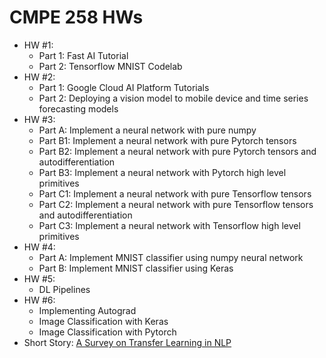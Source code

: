 # CMPE 258 HWs

* HW #1: 
	* Part 1: Fast AI Tutorial
	* Part 2: Tensorflow MNIST Codelab
* HW #2: 
	* Part 1: Google Cloud AI Platform Tutorials
	* Part 2: Deploying a vision model to mobile device and time series forecasting models
* HW #3: 
	* Part A: Implement a neural network with pure numpy
	* Part B1: Implement a neural network with pure Pytorch tensors
	* Part B2: Implement a neural network with pure Pytorch tensors and autodifferentiation
	* Part B3: Implement a neural network with Pytorch high level primitives
	* Part C1: Implement a neural network with pure Tensorflow tensors
	* Part C2: Implement a neural network with pure Tensorflow tensors and autodifferentiation
	* Part C3: Implement a neural network with Tensorflow high level primitives
* HW #4:
	* Part A: Implement MNIST classifier using numpy neural network
	* Part B: Implement MNIST classifier using Keras
* HW #5:
	* DL Pipelines
* HW #6:
	* Implementing Autograd
	* Image Classification with Keras
	* Image Classification with Pytorch
* Short Story: [A Survey on Transfer Learning in NLP](https://shannonphu.medium.com/a-survey-on-transfer-learning-in-nlp-f6e0e92824b3)
